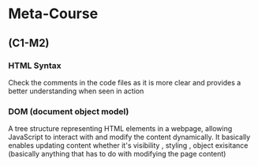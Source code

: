 # Meta-Course

## (C1-M2)

### HTML Syntax

Check the comments in the code files as it is more clear and provides a better understanding when seen in action

### DOM (document object model)
A tree structure representing HTML elements in a webpage, allowing JavaScript to interact with and modify the content dynamically.
It basically enables updating content whether it's visibility , styling , object exisitance (basically anything that has to do with modifying the page content)




